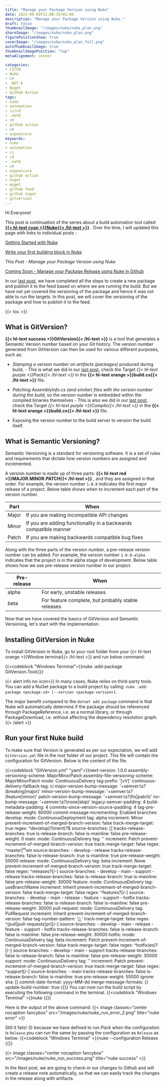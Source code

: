 ```yaml
---
title: "Manage your Package Version using Nuke" 
date: 2022-09-03T11:08:35+01:00
description: "Manage your Package Version using Nuke." 
draft: false 
thumbnailImage: "/images/nuke/nuke_plan.png"
shareImage: "/images/nuke/nuke_plan.png" 
figurePositionShow: true 
coverImage: "/images/nuke/nuke_plan_full.png"
autoThumbnailImage: true
thumbnailImagePosition: "top"
metaAlignment: center

categories:
- CI/CD
- Nuke
- C#
- .NET 6
- Nuget
- Github Action
tags:
- nuke
- automation
- ci/cd
- .net6
- c#
- github action
- c#
- aspnetcore
keywords:
- nuke
- automation
- ci
- cd
- .net6
- c#
- aspnetcore
- github action
- nuget
- myget
- github feed
- github nuget
- gitversion
---
```

 
Hi Everyone!

This post is continuation of the series about a build automation tool called [**{{< hl-text cyan >}}Nuke{{< /hl-text >}}**](https://nuke.build/) . Over the time, I will updated this page with links to individual posts : 

[Getting Started with Nuke](/post/getting-started-with-nuke/)

[Write your first building block in Nuke](/post/write-your-first-building-block-in-nuke/)

_This Post - Manage your Package Version using Nuke_

[Coming Soon - Manage your Package Release using Nuke in Github](#)

In our [last post](/post/write-your-first-building-block-in-nuke/), we have completed all the steps to create a new package and publish it to the feed based on where we are running the build. But we have not yet covered the versioning of the package and hence it was not able to run the targets. In this post, we will cover the versioning of the package and how to publish it to the feed.

{{< toc >}}

## What is GitVersion?
 **{{< hl-text success >}}GitVersion{{< /hl-text >}}** is a tool that generates a Semantic Version number based on your Git history. The version number generated from GitVersion can then be used for various different purposes, such as:

* _Stamping a version number on artifacts (packages)_ produced during build. - This is what we did in our [last post](/post/write-your-first-building-block-in-nuke/), check the Target _{{< hl-text purple >}}Pack{{< /hl-text >}}_  in the **{{< hl-text orange >}}build.cs{{< /hl-text >}}** file.

* _Patching AssemblyInfo.cs (and similar) files with the version number during the build_, so the version number is embedded within the compiled binaries themselves - This is also we did in our [last post](/post/write-your-first-building-block-in-nuke/), check the Target _{{< hl-text purple >}}Compile{{< /hl-text >}}_ in the **{{< hl-text orange >}}build.cs{{< /hl-text >}}** file.
* Exposing the version number to the build server to version the build itself.

## What is Semantic Versioning?
Semantic Versioning is a standard for versioning software. It is a set of rules and requirements that dictate how version numbers are assigned and incremented.

A version number is made up of three parts: **{{< hl-text red >}}MAJOR.MINOR.PATCH{{< /hl-text >}}** , and they are assigned in that order. For example, the version number `1.0.0` indicates the first major release of a project. Below table shows when to increment each part of the version number.

| Part        | When        |
| ----------- | ----------- |
| Major      | If you are making incompatible API changes|
| Minor      | If you are adding functionality in a backwards compatible manner        |
| Patch      | If you are making  backwards compatible bug fixes        |

Along with the three parts of the version number, a pre-release version number can be added. For example, the version number `1.0.0-alpha` indicates that the project is in the alpha stage of development. Below table shows how we use pre-release version number in our project.

| Pre-release        | When        |
| ----------- | ----------- |
| alpha      | For early, unstable releases|
| beta      | For feature complete, but probably stable releases        |

Now that we have covered the basics of GitVersion and Semantic Versioning, let's start with the implementation.
## Installing GitVersion in Nuke
To install GitVersion in Nuke, go to your root folder from your {{< hl-text orange >}}Window terminal{{< /hl-text >}}  and run below command:

{{<codeblock "Windows Terminal">}}nuke :add-package GitVersion.Tool{{</codeblock >}}

{{< alert info no-icon>}}
In many cases, Nuke relies on third-party tools. You can add a NuGet package to a build project by calling: `nuke :add-package <package-id> [--version <package-version>]`. 

The major benefit compared to the `dotnet add package` command is that Nuke will automatically determine if the package should be referenced through PackageReference, i.e. as a normal library, or through PackageDownload, i.e. without affecting the dependency resolution graph.
{{< /alert >}}
## Run your first Nuke build
To make sure that Version is generated as per our expectation, we will add `GitVersion.yml` file in the root folder of our project. This file will contain the configuration for GitVersion. Below is the content of the file.

{{<codeblock "GitVersion.yml" "yaml">}}next-version: 1.0.0
assembly-versioning-scheme: MajorMinorPatch
assembly-file-versioning-scheme: MajorMinorPatch
mode: ContinuousDelivery
tag-prefix: '[vV]'
continuous-delivery-fallback-tag: ci
major-version-bump-message: '\+semver:\s?(breaking|major)'
minor-version-bump-message: '\+semver:\s?(feature|minor)'
patch-version-bump-message: '\+semver:\s?(fix|patch)'
no-bump-message: '\+semver:\s?(none|skip)'
legacy-semver-padding: 4
build-metadata-padding: 4
commits-since-version-source-padding: 4
tag-pre-release-weight: 60000
commit-message-incrementing: Enabled
branches:
    develop:
        mode: ContinuousDeployment
        tag: alpha
        increment: Minor
        prevent-increment-of-merged-branch-version: false
        track-merge-target: true
        regex: ^dev(elop)?(ment)?$
        source-branches: []
        tracks-release-branches: true
        is-release-branch: false
        is-mainline: false
        pre-release-weight: 0
    main:
        mode: ContinuousDelivery
        tag: ''
        increment: Patch
        prevent-increment-of-merged-branch-version: true
        track-merge-target: false
        regex: ^master$|^main$
        source-branches:
        - develop
        - release
        tracks-release-branches: false
        is-release-branch: true
        is-mainline: true
        pre-release-weight: 55000
    release:
        mode: ContinuousDelivery
        tag: beta
        increment: None
        prevent-increment-of-merged-branch-version: true
        track-merge-target: false
        regex: ^releases?[/-]
        source-branches:
        - develop
        - main
        - support
        - release
        tracks-release-branches: false
        is-release-branch: true
        is-mainline: false
        pre-release-weight: 30000
    feature:
        mode: ContinuousDelivery
        tag: useBranchName
        increment: Inherit
        prevent-increment-of-merged-branch-version: false
        track-merge-target: false
        regex: ^features?[/-]
        source-branches:
        - develop
        - main
        - release
        - feature
        - support
        - hotfix
        tracks-release-branches: false
        is-release-branch: false
        is-mainline: false
        pre-release-weight: 30000
    pull-request:
        mode: ContinuousDelivery
        tag: PullRequest
        increment: Inherit
        prevent-increment-of-merged-branch-version: false
        tag-number-pattern: '[/-](?<number>\d+)'
        track-merge-target: false
        regex: ^(pull|pull\-requests|pr)[/-]
        source-branches:
        - develop
        - main
        - release
        - feature
        - support
        - hotfix
        tracks-release-branches: false
        is-release-branch: false
        is-mainline: false
        pre-release-weight: 30000
    hotfix:
        mode: ContinuousDelivery
        tag: beta
        increment: Patch
        prevent-increment-of-merged-branch-version: false
        track-merge-target: false
        regex: ^hotfix(es)?[/-]
        source-branches:
        - develop
        - main
        - support
        tracks-release-branches: false
        is-release-branch: false
        is-mainline: false
        pre-release-weight: 30000
    support:
        mode: ContinuousDelivery
        tag: ''
        increment: Patch
        prevent-increment-of-merged-branch-version: true
        track-merge-target: false
        regex: ^support[/-]
        source-branches:
        - main
        tracks-release-branches: false
        is-release-branch: false
        is-mainline: true
        pre-release-weight: 55000
ignore:
    sha: []
commit-date-format: yyyy-MM-dd
merge-message-formats: {}
update-build-number: true
{{</codeblock >}}
You can now run the build script by executing the following command in the terminal.
{{<codeblock  "Windows Terminal" >}}nuke
{{</codeblock >}}

Here is the output of the above command: 
{{< image classes="center nocaption fancybox" src="/images/nuke/nuke_run_error_2.png" title="nuke error" >}}

Still it fails! 😣 because we have defined to run _Pack_ when the configuration is `Release`.you can run the same by passing the configuration as `Release` as below:
{{<codeblock  "Windows Terminal" >}}nuke --configuration Release
{{</codeblock >}}

{{< image classes="center nocaption fancybox" src="/images/nuke/nuke_run_success.png" title="nuke success" >}}

In the Next post, we are going to check-in our changes to Github and will create a release note automatically, so that we can easily track the changes in the release along with artifacts.